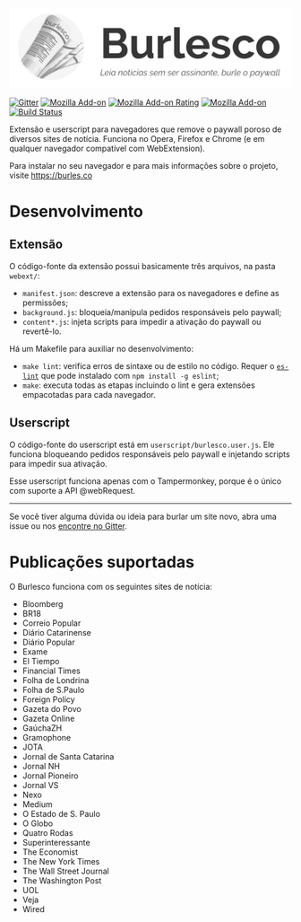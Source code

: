 <p align="center">
  <a href="https://burles.co">
    <img width="533" src="cover.png">
  </a>
</p>

[![Gitter](https://img.shields.io/gitter/room/nwjs/nw.js.svg)](https://gitter.im/rodorgas/burlesco)
[![Mozilla Add-on](https://img.shields.io/amo/v/burlesco.svg)](https://addons.mozilla.org/pt-BR/firefox/addon/burlesco/)
[![Mozilla Add-on Rating](https://img.shields.io/amo/rating/burlesco.svg)](https://addons.mozilla.org/pt-BR/firefox/addon/burlesco/)
[![Mozilla Add-on](https://img.shields.io/amo/d/burlesco.svg)](https://addons.mozilla.org/pt-BR/firefox/addon/burlesco/)
[![Build Status](https://travis-ci.org/burlesco/burlesco.svg?branch=master)](https://travis-ci.org/burlesco/burlesco)


Extensão e userscript para navegadores que remove o paywall poroso de diversos sites de notícia. Funciona no Opera, Firefox e Chrome (e em qualquer navegador compatível com WebExtension).

Para instalar no seu navegador e para mais informações sobre o projeto, visite https://burles.co

# Desenvolvimento

## Extensão

O código-fonte da extensão possui basicamente três arquivos, na pasta `webext/`:

- `manifest.json`: descreve a extensão para os navegadores e define as permissões;
- `background.js`: bloqueia/manipula pedidos responsáveis pelo paywall;
- `content*.js`: injeta scripts para impedir a ativação do paywall ou revertê-lo.

Há um Makefile para auxiliar no desenvolvimento:

- `make lint`: verifica erros de sintaxe ou de estilo no código. Requer o [`es-lint`](https://github.com/eslint/eslint) que pode instalado com `npm install -g eslint`;
- `make`: executa todas as etapas incluindo o lint e gera extensões empacotadas para cada navegador.

## Userscript

O código-fonte do userscript está em `userscript/burlesco.user.js`. Ele funciona bloqueando pedidos responsáveis pelo paywall e injetando scripts para impedir sua ativação.

Esse userscript funciona apenas com o Tampermonkey, porque é o único com suporte a API @webRequest.

----

Se você tiver alguma dúvida ou ideia para burlar um site novo, abra uma issue ou nos [encontre no Gitter](https://gitter.im/rodorgas/burlesco).

# Publicações suportadas

O Burlesco funciona com os seguintes sites de notícia:

- Bloomberg
- BR18
- Correio Popular
- Diário Catarinense
- Diário Popular
- Exame
- El Tiempo
- Financial Times
- Folha de Londrina
- Folha de S.Paulo
- Foreign Policy
- Gazeta do Povo
- Gazeta Online
- GaúchaZH
- Gramophone
- JOTA
- Jornal de Santa Catarina
- Jornal NH
- Jornal Pioneiro
- Jornal VS
- Nexo
- Medium
- O Estado de S. Paulo
- O Globo
- Quatro Rodas
- Superinteressante
- The Economist
- The New York Times
- The Wall Street Journal
- The Washington Post
- UOL
- Veja
- Wired
